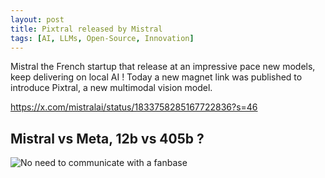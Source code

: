 ```yaml
---
layout: post
title: Pixtral released by Mistral
tags: [AI, LLMs, Open-Source, Innovation]
---
```


Mistral the French startup that release at an impressive pace new models, keep delivering on local AI !
Today a new magnet link was published to introduce Pixtral, a new multimodal vision model.

https://x.com/mistralai/status/1833758285167722836?s=46


**Mistral vs Meta, 12b vs 405b ?**
-------------------------------------


![No need to communicate with a fanbase](https://preview.redd.it/mistral-dropping-a-new-magnet-link-v0-cokszjur45od1.png?width=320&crop=smart&auto=webp&s=f9aff850e535b9ce3db0478091f3c33540c38a5a "Mistral release strategy")
